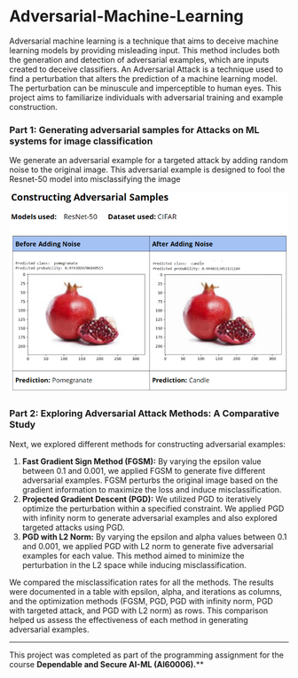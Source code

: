 # Adversarial-Machine-Learning

Adversarial machine learning is a technique that aims to deceive machine learning models by providing misleading input. This method includes both the generation and detection of adversarial examples, which are inputs created to deceive classifiers. An Adversarial Attack is a technique used to find a perturbation that alters the prediction of a machine learning model. The perturbation can be minuscule and imperceptible to human eyes. This project aims to familiarize individuals with adversarial training and example construction.

### Part 1: Generating adversarial samples for Attacks on ML systems for image classification

We generate an adversarial example for a targeted attack by adding random noise to the original image. This adversarial example is designed to fool the Resnet-50 model into misclassifying the image

![Adversarial-ML](https://github.com/abhinav-bohra/Adversarial-Machine-Learning/blob/main/image.png)

###  Part 2: Exploring Adversarial Attack Methods: A Comparative Study

Next, we explored different methods for constructing adversarial examples:

1. **Fast Gradient Sign Method (FGSM):** By varying the epsilon value between 0.1 and 0.001, we applied FGSM to generate five different adversarial examples. FGSM perturbs the original image based on the gradient information to maximize the loss and induce misclassification.
2. **Projected Gradient Descent (PGD):** We utilized PGD to iteratively optimize the perturbation within a specified constraint. We applied PGD with infinity norm to generate adversarial examples and also explored targeted attacks using PGD.
3. **PGD with L2 Norm:** By varying the epsilon and alpha values between 0.1 and 0.001, we applied PGD with L2 norm to generate five adversarial examples for each value. This method aimed to minimize the perturbation in the L2 space while inducing misclassification.

We compared the misclassification rates for all the methods. The results were documented in a table with epsilon, alpha, and iterations as columns, and the optimization methods (FGSM, PGD, PGD with infinity norm, PGD with targeted attack, and PGD with L2 norm) as rows. This comparison helped us assess the effectiveness of each method in generating adversarial examples.

------------


This project was completed as part of the programming assignment for the course **Dependable and Secure AI-ML (AI60006).****